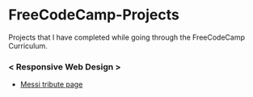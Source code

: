 # FreeCodeCamp-Projects
Projects that I have completed while going through the FreeCodeCamp Curriculum.

### \< Responsive Web Design >
- [Messi tribute page](https://Tribute-Page.ujjwalpuri.repl.co)
